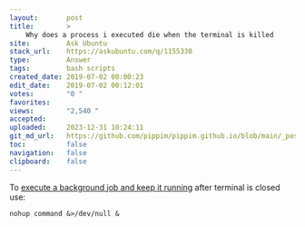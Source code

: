 ```yaml
---
layout:       post
title:        >
    Why does a process i executed die when the terminal is killed
site:         Ask Ubuntu
stack_url:    https://askubuntu.com/q/1155330
type:         Answer
tags:         bash scripts
created_date: 2019-07-02 00:00:23
edit_date:    2019-07-02 00:12:01
votes:        "0 "
favorites:    
views:        "2,540 "
accepted:     
uploaded:     2023-12-31 10:24:11
git_md_url:   https://github.com/pippim/pippim.github.io/blob/main/_posts/2019/2019-07-02-Why-does-a-process-i-executed-die-when-the-terminal-is-killed.md
toc:          false
navigation:   false
clipboard:    false
---
```


To [execute a background job and keep it running][1] after terminal is closed use:

``` 
nohup command &>/dev/null &
```

  [1]: https://www.maketecheasier.com/run-bash-commands-background-linux/
